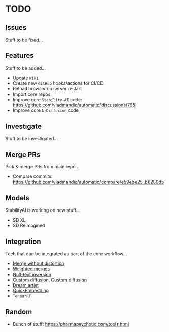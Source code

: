 # TODO

## Issues

Stuff to be fixed...


## Features

Stuff to be added...

- Update `Wiki`
- Create new `GitHub` hooks/actions for CI/CD  
- Reload browser on server restart
- Import core repos
- Improve core `Stability-AI` code: <https://github.com/vladmandic/automatic/discussions/795>
- Improve core `k-Diffusion` code

## Investigate

Stuff to be investigated...

## Merge PRs

Pick & merge PRs from main repo...

- Compare commits: <https://github.com/vladmandic/automatic/compare/e59ebe25..b6289d5>

## Models

StabilityAI is working on new stuff...

- SD XL
- SD ReImagined

## Integration

Tech that can be integrated as part of the core workflow...

- [Merge without distortion](https://github.com/ogkalu2/Merge-Stable-Diffusion-models-without-distortion)
- [Weighted merges](https://github.com/bbc-mc/sdweb-merge-block-weighted-gui/tree/master)
- [Null-text inversion](https://github.com/ouhenio/null-text-inversion-colab)
- [Custom diffusion](https://github.com/guaneec/custom-diffusion-webui), [Custom diffusion](https://www.cs.cmu.edu/~custom-diffusion/)
- [Dream artist](https://github.com/7eu7d7/DreamArtist-sd-webui-extension)
- [QuickEmbedding](https://github.com/ethansmith2000/QuickEmbedding)
- `TensorRT`

## Random

- Bunch of stuff: <https://pharmapsychotic.com/tools.html>
